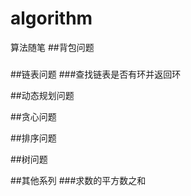 # algorithm
算法随笔
##背包问题
###

##链表问题
###查找链表是否有环并返回环

##动态规划问题

##贪心问题

##排序问题

##树问题

##其他系列
###求数的平方数之和
